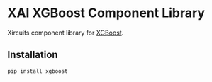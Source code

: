 # XAI XGBoost Component Library

Xircuits component library for [XGBoost](https://github.com/dmlc/xgboost).

## Installation

```
pip install xgboost
```